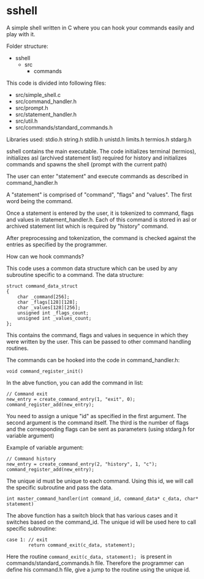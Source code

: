# sshell

A simple shell written in C where you can hook your commands easily and play with it.

Folder structure:
* sshell
	* src
		* commands
	 

This code is divided into following files:
* src/simple_shell.c
* src/command_handler.h
* src/prompt.h
* src/statement_handler.h
* src/util.h
* src/commands/standard_commands.h

Libraries used:
stdio.h
string.h
stdlib.h
unistd.h
limits.h
termios.h
stdarg.h

sshell contains the main executable. The code initializes terminal (termios), initializes asl (archived statement list) required for history and initializes commands and spawns the shell (prompt with the current path)

The user can enter "statement" and execute commands as described in command_handler.h

A "statement" is comprised of "command", "flags" and "values". The first word being the command.

Once a statement is entered by the user, it is tokenized to command, flags and values in statement_handler.h. Each of this command is stored in asl or archived statement list which is required by "history" command.

After preprocessing and tokenization, the command is checked against the entries as specified by the programmer.

How can we hook commands?

This code uses a common data structure which can be used by any subroutine specific to a command. The data structure:

```
struct command_data_struct
{
    char _command[256];
    char _flags[128][128];
    char _values[128][256];
    unsigned int _flags_count;
    unsigned int _values_count;
};
```

This contains the command, flags and values in sequence in which they were written by the user. This can be passed to other command handling routines.

The commands can be hooked into the code in command_handler.h:

```
void command_register_init()
```

In the abve function, you can add the command in list:

```
// Command exit
new_entry = create_command_entry(1, "exit", 0);
command_register_add(new_entry);
```
You need to assign a unique "id" as specified in the first argument. The second argument is the command itself. The third is the number of flags and the corresponding flags can be sent as parameters (using stdarg.h for variable argument)

Example of variable argument:

```
// Command history
new_entry = create_command_entry(2, "history", 1, "c");
command_register_add(new_entry);
```

The unique id must be unique to each command. Using this id, we will call the specific subroutine and pass the data.

```
int master_command_handler(int command_id, command_data* c_data, char* statement)
```

The above function has a switch block that has various cases and it switches based on the command_id. The unique id will be used here to call specific subroutine:

```
case 1: // exit
        return command_exit(c_data, statement);
```

Here the routine ```command_exit(c_data, statement); ``` is present in commands/standard_commands.h file. Therefore the programmer can define his command.h file, give a jump to the routine using the unique id.
